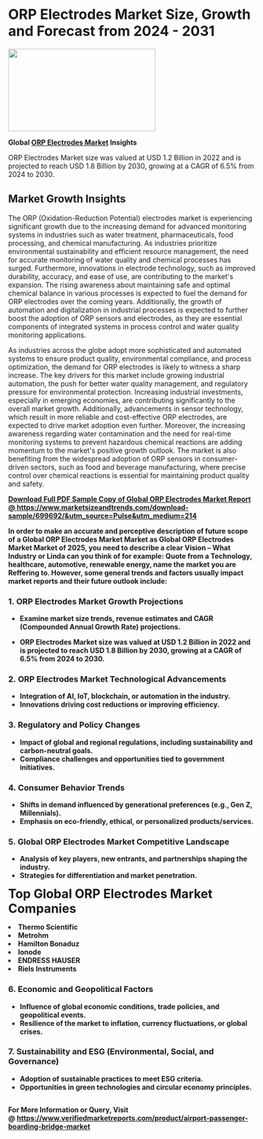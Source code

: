 <H1>ORP Electrodes Market Size, Growth and Forecast from 2024 - 2031</H1><img class="aligncenter size-medium wp-image-584254" src="https://thirdeyenews.in/wp-content/uploads/2024/09/Global-Market-Research-300x168.jpeg" alt="" width="300" height="168" /><p><strong>Global&nbsp;<a href="https://www.marketsizeandtrends.com/download-sample/699692/&amp;utm_source=Pulse&amp;utm_medium=214">ORP Electrodes Market</a> Insights</strong></p><p>ORP Electrodes Market size was valued at USD 1.2 Billion in 2022 and is projected to reach USD 1.8 Billion by 2030, growing at a CAGR of 6.5% from 2024 to 2030.</p><p><h2>Market Growth Insights</h2> <p>The ORP (Oxidation-Reduction Potential) electrodes market is experiencing significant growth due to the increasing demand for advanced monitoring systems in industries such as water treatment, pharmaceuticals, food processing, and chemical manufacturing. As industries prioritize environmental sustainability and efficient resource management, the need for accurate monitoring of water quality and chemical processes has surged. Furthermore, innovations in electrode technology, such as improved durability, accuracy, and ease of use, are contributing to the market's expansion. The rising awareness about maintaining safe and optimal chemical balance in various processes is expected to fuel the demand for ORP electrodes over the coming years. Additionally, the growth of automation and digitalization in industrial processes is expected to further boost the adoption of ORP sensors and electrodes, as they are essential components of integrated systems in process control and water quality monitoring applications.</p> <p><strong><a href="#"></a></strong></p> <p>As industries across the globe adopt more sophisticated and automated systems to ensure product quality, environmental compliance, and process optimization, the demand for ORP electrodes is likely to witness a sharp increase. The key drivers for this market include growing industrial automation, the push for better water quality management, and regulatory pressure for environmental protection. Increasing industrial investments, especially in emerging economies, are contributing significantly to the overall market growth. Additionally, advancements in sensor technology, which result in more reliable and cost-effective ORP electrodes, are expected to drive market adoption even further. Moreover, the increasing awareness regarding water contamination and the need for real-time monitoring systems to prevent hazardous chemical reactions are adding momentum to the market's positive growth outlook. The market is also benefiting from the widespread adoption of ORP sensors in consumer-driven sectors, such as food and beverage manufacturing, where precise control over chemical reactions is essential for maintaining product quality and safety.</p> <p><strong><a href="#"></p><p><span class=""><strong>Download Full PDF Sample Copy of Global ORP Electrodes Market Report</strong> @ <a href="https://www.marketsizeandtrends.com/download-sample/699692/&amp;utm_source=Pulse&amp;utm_medium=214" target="_blank">https://www.marketsizeandtrends.com/download-sample/699692/&amp;utm_source=Pulse&amp;utm_medium=214</a></span></p><p>In order to make an accurate and perceptive description of future scope of a Global&nbsp;ORP Electrodes Market Market as Global&nbsp;ORP Electrodes Market Market of 2025, you need to describe a clear Vision &ndash; What Industry or Linda can you think of for example: Quote from a Technology, healthcare, automotive, renewable energy, name the market you are Reffering to. However, some general trends and factors usually impact market reports and their future outlook include:</p><h3>1.&nbsp;<strong>ORP Electrodes Market Growth Projections</strong></h3><ul><li>Examine market size trends, revenue estimates and CAGR (Compounded Annual Growth Rate) projections.</li><li><p>ORP Electrodes Market size was valued at USD 1.2 Billion in 2022 and is projected to reach USD 1.8 Billion by 2030, growing at a CAGR of 6.5% from 2024 to 2030.</p></li></ul><h3>2.&nbsp;<strong>ORP Electrodes Market Technological Advancements</strong></h3><ul><li>Integration of AI, IoT, blockchain, or automation in the industry.</li><li>Innovations driving cost reductions or improving efficiency.</li></ul><h3>3.&nbsp;<strong>Regulatory and Policy Changes</strong></h3><ul><li>Impact of global and regional regulations, including sustainability and carbon-neutral goals.</li><li>Compliance challenges and opportunities tied to government initiatives.</li></ul><h3>4.&nbsp;<strong>Consumer Behavior Trends</strong></h3><ul><li>Shifts in demand influenced by generational preferences (e.g., Gen Z, Millennials).</li><li>Emphasis on eco-friendly, ethical, or personalized products/services.</li></ul><h3>5.&nbsp;<strong>Global ORP Electrodes Market Competitive Landscape</strong></h3><ul><li>Analysis of key players, new entrants, and partnerships shaping the industry.</li><li>Strategies for differentiation and market penetration.</li></ul><p data-pm-slice="1 1 []"><span style="color: inherit; font-family: inherit; font-size: 25px;">Top Global ORP Electrodes Market Companies</span></p><div class="" data-test-id=""><p><li>Thermo Scientific</li><li> Metrohm</li><li> Hamilton Bonaduz</li><li> Ionode</li><li> ENDRESS HAUSER</li><li> Riels Instruments</li></p></div><h3>6.&nbsp;<strong>Economic and Geopolitical Factors</strong></h3><ul><li>Influence of global economic conditions, trade policies, and geopolitical events.</li><li>Resilience of the market to inflation, currency fluctuations, or global crises.</li></ul><h3>7.&nbsp;<strong>Sustainability and ESG (Environmental, Social, and Governance)</strong></h3><ul><li>Adoption of sustainable practices to meet ESG criteria.</li><li>Opportunities in green technologies and circular economy principles.</li></ul><h2><strong style="font-size: 14px;">For More Information or Query, Visit @&nbsp;</strong><a style="background-color: #ffffff; font-size: 14px;" href="https://www.marketsizeandtrends.com/report/orp-electrodes-market/" target="_blank">https://www.verifiedmarketreports.com/product/airport-passenger-boarding-bridge-market</a></h2>
